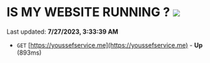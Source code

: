 # IS MY WEBSITE RUNNING ? [![](https://img.shields.io/static/v1?label=Sponsor&message=%E2%9D%A4&logo=GitHub&color=%23fe8e86)](https://github.com/sponsors/<username>)

Last updated: **7/27/2023, 3:33:39 AM**

- `GET` [https://youssefservice.me](https://youssefservice.me) - **Up** (893ms)
